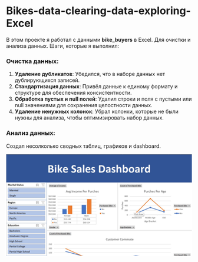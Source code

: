 # Bikes-data-clearing-data-exploring-Excel
 
В этом проекте я работал с данными **bike_buyers** в Excel. Для очистки и анализа данных. Шаги, которые я выполнил:

### Очистка данных:

1. **Удаление дубликатов**: Убедился, что в наборе данных нет дублирующихся записей.
2. **Стандартизация данных**: Привёл данные к единому формату и структуре для обеспечения консистентности.
3. **Обработка пустых и null полей**: Удалил строки и поля с пустыми или null значениями для сохранения целостности данных.
4. **Удаление ненужных колонок**: Убрал колонки, которые не были нужны для анализа, чтобы оптимизировать набор данных.

### Анализ данных:

Создал несолколько сводных таблиц, графиков и dashboard.

<img src="Dashboard.jpg">